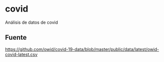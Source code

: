 # covid
Análisis de datos de covid

## Fuente
https://github.com/owid/covid-19-data/blob/master/public/data/latest/owid-covid-latest.csv
